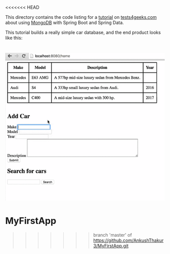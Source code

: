<<<<<<< HEAD

This directory contains the code listing for a
[tutorial](https://tests4geeks.com/tutorials/spring-data-boot-mongodb-example/) 
on [tests4geeks.com](https://tests4geeks.com/tutorials) about using
[MongoDB](http://mongodb.org) with Spring Boot and Spring Data. 

This tutorial builds a really simple car database, and the end product looks like this:

![car](animation.gif)
=======
# MyFirstApp
>>>>>>> branch 'master' of https://github.com/AnkushThakur3/MyFirstApp.git
